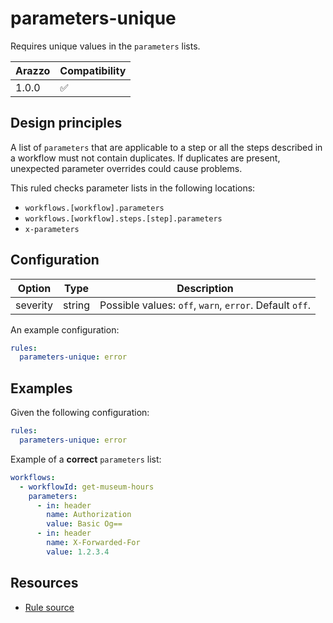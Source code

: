 # parameters-unique

Requires unique values in the `parameters` lists.

| Arazzo | Compatibility |
| ------ | ------------- |
| 1.0.0  | ✅            |

## Design principles

A list of `parameters` that are applicable to a step or all the steps described in a workflow must not contain duplicates.
If duplicates are present, unexpected parameter overrides could cause problems.

This ruled checks parameter lists in the following locations:

- `workflows.[workflow].parameters`
- `workflows.[workflow].steps.[step].parameters`
- `x-parameters`

## Configuration

| Option   | Type   | Description                                             |
| -------- | ------ | ------------------------------------------------------- |
| severity | string | Possible values: `off`, `warn`, `error`. Default `off`. |

An example configuration:

```yaml
rules:
  parameters-unique: error
```

## Examples

Given the following configuration:

```yaml
rules:
  parameters-unique: error
```

Example of a **correct** `parameters` list:

```yaml Correct example
workflows:
  - workflowId: get-museum-hours
    parameters:
      - in: header
        name: Authorization
        value: Basic Og==
      - in: header
        name: X-Forwarded-For
        value: 1.2.3.4
```

## Resources

- [Rule source](https://github.com/Redocly/redocly-cli/blob/main/packages/core/src/rules/arazzo/parameters-unique.ts)
